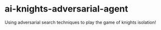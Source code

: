 # ai-knights-adversarial-agent
Using adversarial search techniques to play the game of knights isolation!
